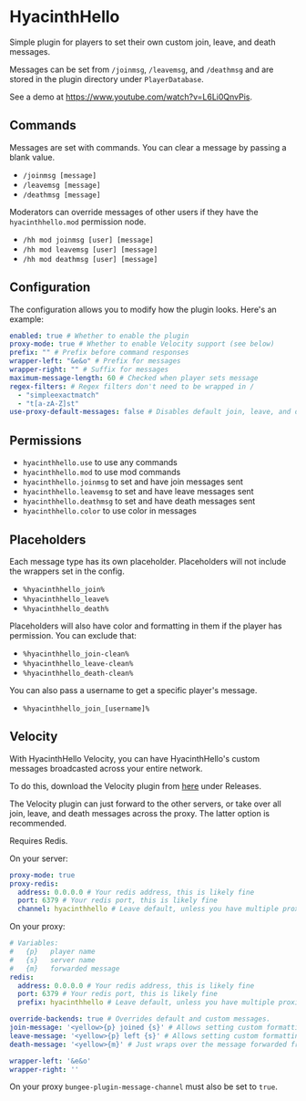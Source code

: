 # HyacinthHello

Simple plugin for players to set their own custom join, leave, and death messages.

Messages can be set from `/joinmsg`, `/leavemsg`, and `/deathmsg` and are stored in the plugin directory under `PlayerDatabase`.

See a demo at https://www.youtube.com/watch?v=L6Li0QnvPis.

## Commands

Messages are set with commands. You can clear a message by passing a blank value.
- `/joinmsg [message]`
- `/leavemsg [message]`
- `/deathmsg [message]`

Moderators can override messages of other users if they have the `hyacinthhello.mod` permission node.
- `/hh mod joinmsg [user] [message]`
- `/hh mod leavemsg [user] [message]`
- `/hh mod deathmsg [user] [message]`

## Configuration

The configuration allows you to modify how the plugin looks. Here's an example:

```yaml
enabled: true # Whether to enable the plugin
proxy-mode: true # Whether to enable Velocity support (see below)
prefix: "" # Prefix before command responses
wrapper-left: "&e&o" # Prefix for messages
wrapper-right: "" # Suffix for messages
maximum-message-length: 60 # Checked when player sets message
regex-filters: # Regex filters don't need to be wrapped in /
  - "simpleexactmatch"
  - "t[a-zA-Z]st"
use-proxy-default-messages: false # Disables default join, leave, and death messages so that HyacinthHello Velocity can broadcast them to the entire network. See more under Velocity.
```

## Permissions

- `hyacinthhello.use` to use any commands
- `hyacinthhello.mod` to use mod commands
- `hyacinthhello.joinmsg` to set and have join messages sent
- `hyacinthhello.leavemsg` to set and have leave messages sent
- `hyacinthhello.deathmsg` to set and have death messages sent
- `hyacinthhello.color` to use color in messages

## Placeholders

Each message type has its own placeholder. Placeholders will not include the wrappers set in the config.
- `%hyacinthhello_join%`
- `%hyacinthhello_leave%`
- `%hyacinthhello_death%`

Placeholders will also have color and formatting in them if the player has permission. You can exclude that:
- `%hyacinthhello_join-clean%`
- `%hyacinthhello_leave-clean%`
- `%hyacinthhello_death-clean%`

You can also pass a username to get a specific player's message.
- `%hyacinthhello_join_[username]%`

## Velocity

With HyacinthHello Velocity, you can have HyacinthHello's custom messages broadcasted across your entire network.

To do this, download the Velocity plugin from [here](https://github.com/ihateblueb/hyacinthhello-velocity) under Releases.

The Velocity plugin can just forward to the other servers, or take over all join, leave, and death messages across the proxy. The latter option is recommended.

Requires Redis.

On your server:

```yaml
proxy-mode: true
proxy-redis:
  address: 0.0.0.0 # Your redis address, this is likely fine
  port: 6379 # Your redis port, this is likely fine
  channel: hyacinthhello # Leave default, unless you have multiple proxies with HyacinthHello
```

On your proxy:

```yaml
# Variables:
#   {p}   player name
#   {s}   server name
#   {m}   forwarded message
redis:
  address: 0.0.0.0 # Your redis address, this is likely fine
  port: 6379 # Your redis port, this is likely fine
  prefix: hyacinthhello # Leave default, unless you have multiple proxies with HyacinthHello

override-backends: true # Overrides default and custom messages. 
join-message: '<yellow>{p} joined {s}' # Allows setting custom formatting for join
leave-message: '<yellow>{p} left {s}' # Allows setting custom formatting for leave
death-message: '<yellow>{m}' # Just wraps over the message forwarded from backend servers

wrapper-left: '&e&o'
wrapper-right: ''
```

On your proxy `bungee-plugin-message-channel` must also be set to `true`.
